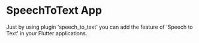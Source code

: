 # SpeechToText App

Just by using plugin 'speech_to_text' you can add the feature of 'Speech to Text' in your Flutter applications.

